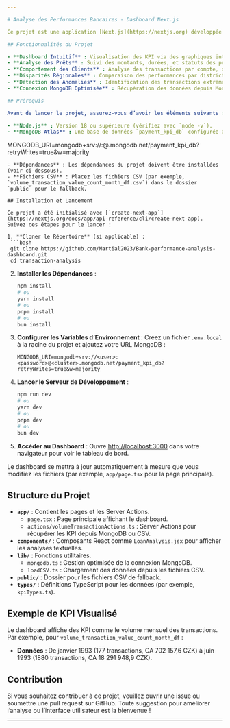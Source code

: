 ```yaml
---

# Analyse des Performances Bancaires - Dashboard Next.js

Ce projet est une application [Next.js](https://nextjs.org) développée pour analyser les performances d'une banque tchèque fictive à partir des données du Berka Dataset (1993-1998). Il fournit un tableau de bord interactif permettant de visualiser les indicateurs clés de performance (KPI) tels que le volume des transactions, les statuts des prêts, les disparités régionales, et les comportements financiers des clients. L'objectif est d'aider les parties prenantes de la banque (comme le CEO) à comprendre les tendances, identifier les risques (par exemple, les défauts de prêt), et prendre des décisions stratégiques pour améliorer la performance globale.

## Fonctionnalités du Projet

- **Dashboard Intuitif** : Visualisation des KPI via des graphiques interactifs (courbes, histogrammes, boxplots) pour explorer les données facilement.
- **Analyse des Prêts** : Suivi des montants, durées, et statuts des prêts, avec une attention particulière aux défauts (15 % des prêts en statuts B et D).
- **Comportement des Clients** : Analyse des transactions par compte, des montants moyens, et des tendances saisonnières (pics en décembre).
- **Disparités Régionales** : Comparaison des performances par district pour identifier les zones à risque élevé ou à forte activité.
- **Détection des Anomalies** : Identification des transactions extrêmes (outliers) via un boxplot pour détecter les fraudes potentielles.
- **Connexion MongoDB Optimisée** : Récupération des données depuis MongoDB Atlas avec un fallback vers des fichiers CSV en cas d’erreur.

## Prérequis

Avant de lancer le projet, assurez-vous d’avoir les éléments suivants :

- **Node.js** : Version 18 ou supérieure (vérifiez avec `node -v`).
- **MongoDB Atlas** : Une base de données `payment_kpi_db` configurée avec les collections nécessaires (par exemple, `volume_transactions`). Ajoutez l’URL de connexion dans un fichier `.env.local` :
  ```
  MONGODB_URI=mongodb+srv://<user>:<password>@<cluster>.mongodb.net/payment_kpi_db?retryWrites=true&w=majority
  ```
- **Dépendances** : Les dépendances du projet doivent être installées (voir ci-dessous).
- **Fichiers CSV** : Placez les fichiers CSV (par exemple, `volume_transaction_value_count_month_df.csv`) dans le dossier `public` pour le fallback.

## Installation et Lancement

Ce projet a été initialisé avec [`create-next-app`](https://nextjs.org/docs/app/api-reference/cli/create-next-app). Suivez ces étapes pour le lancer :

1. **Cloner le Répertoire** (si applicable) :
   ```bash
   git clone https://github.com/Martial2023/Bank-performance-analysis-dashboard.git
   cd transaction-analysis
   ```

2. **Installer les Dépendances** :
   ```bash
   npm install
   # ou
   yarn install
   # ou
   pnpm install
   # ou
   bun install
   ```

3. **Configurer les Variables d’Environnement** :
   Créez un fichier `.env.local` à la racine du projet et ajoutez votre URL MongoDB :
   ```
   MONGODB_URI=mongodb+srv://<user>:<password>@<cluster>.mongodb.net/payment_kpi_db?retryWrites=true&w=majority
   ```

4. **Lancer le Serveur de Développement** :
   ```bash
   npm run dev
   # ou
   yarn dev
   # ou
   pnpm dev
   # ou
   bun dev
   ```

5. **Accéder au Dashboard** :
   Ouvre [http://localhost:3000](http://localhost:3000) dans votre navigateur pour voir le tableau de bord.

Le dashboard se mettra à jour automatiquement à mesure que vous modifiez les fichiers (par exemple, `app/page.tsx` pour la page principale).

## Structure du Projet

- **`app/`** : Contient les pages et les Server Actions.
  - `page.tsx` : Page principale affichant le dashboard.
  - `actions/volumeTransactionActions.ts` : Server Actions pour récupérer les KPI depuis MongoDB ou CSV.
- **`components/`** : Composants React comme `LoanAnalysis.jsx` pour afficher les analyses textuelles.
- **`lib/`** : Fonctions utilitaires.
  - `mongodb.ts` : Gestion optimisée de la connexion MongoDB.
  - `loadCSV.ts` : Chargement des données depuis les fichiers CSV.
- **`public/`** : Dossier pour les fichiers CSV de fallback.
- **`types/`** : Définitions TypeScript pour les données (par exemple, `kpiTypes.ts`).

## Exemple de KPI Visualisé

Le dashboard affiche des KPI comme le volume mensuel des transactions. Par exemple, pour `volume_transaction_value_count_month_df` :
- **Données** : De janvier 1993 (177 transactions, CA 702 157,6 CZK) à juin 1993 (1880 transactions, CA 18 291 948,9 CZK).

## Contribution

Si vous souhaitez contribuer à ce projet, veuillez ouvrir une issue ou soumettre une pull request sur GitHub. Toute suggestion pour améliorer l’analyse ou l’interface utilisateur est la bienvenue !

---
```

